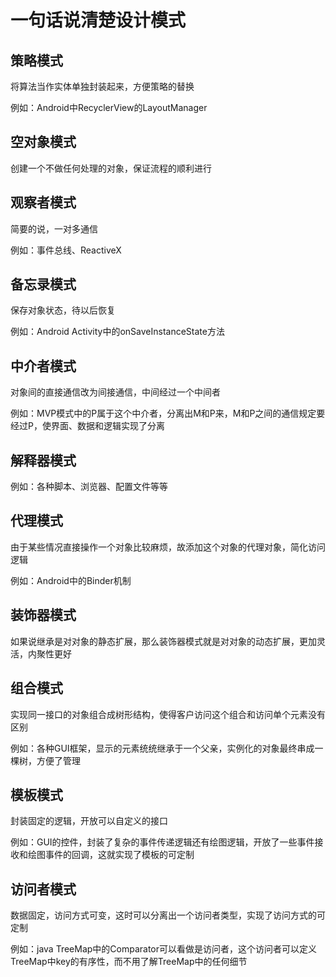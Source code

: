 # 一句话说清楚设计模式

## 策略模式

将算法当作实体单独封装起来，方便策略的替换

例如：Android中RecyclerView的LayoutManager

## 空对象模式

创建一个不做任何处理的对象，保证流程的顺利进行

## 观察者模式

简要的说，一对多通信

例如：事件总线、ReactiveX

## 备忘录模式

保存对象状态，待以后恢复

例如：Android Activity中的onSaveInstanceState方法

## 中介者模式

对象间的直接通信改为间接通信，中间经过一个中间者

例如：MVP模式中的P属于这个中介者，分离出M和P来，M和P之间的通信规定要经过P，使界面、数据和逻辑实现了分离

## 解释器模式

例如：各种脚本、浏览器、配置文件等等

## 代理模式

由于某些情况直接操作一个对象比较麻烦，故添加这个对象的代理对象，简化访问逻辑

例如：Android中的Binder机制

## 装饰器模式

如果说继承是对对象的静态扩展，那么装饰器模式就是对对象的动态扩展，更加灵活，内聚性更好

## 组合模式

实现同一接口的对象组合成树形结构，使得客户访问这个组合和访问单个元素没有区别

例如：各种GUI框架，显示的元素统统继承于一个父亲，实例化的对象最终串成一棵树，方便了管理

## 模板模式

封装固定的逻辑，开放可以自定义的接口

例如：GUI的控件，封装了复杂的事件传递逻辑还有绘图逻辑，开放了一些事件接收和绘图事件的回调，这就实现了模板的可定制

## 访问者模式

数据固定，访问方式可变，这时可以分离出一个访问者类型，实现了访问方式的可定制

例如：java TreeMap中的Comparator可以看做是访问者，这个访问者可以定义TreeMap中key的有序性，而不用了解TreeMap中的任何细节


